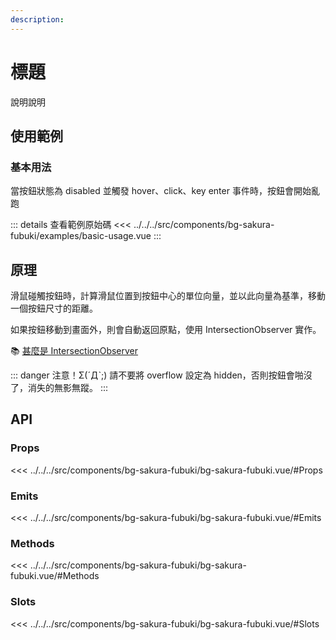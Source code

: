 ```yaml
---
description: 
---
```


<script setup>
import BasicUsage from '../../../src/components/bg-sakura-fubuki/examples/basic-usage.vue'
</script>

# 標題

說明說明

## 使用範例

### 基本用法

當按鈕狀態為 disabled 並觸發 hover、click、key enter 事件時，按鈕會開始亂跑

<basic-usage/>

::: details 查看範例原始碼
<<< ../../../src/components/bg-sakura-fubuki/examples/basic-usage.vue
:::

## 原理

滑鼠碰觸按鈕時，計算滑鼠位置到按鈕中心的單位向量，並以此向量為基準，移動一個按鈕尺寸的距離。

如果按鈕移動到畫面外，則會自動返回原點，使用 IntersectionObserver 實作。

📚 [甚麼是 IntersectionObserver](https://developer.mozilla.org/zh-CN/docs/Web/API/IntersectionObserver)

::: danger 注意！Σ(ˊДˋ;)
請不要將 overflow 設定為 hidden，否則按鈕會啪沒了，消失的無影無蹤。
:::

## API

### Props

<<< ../../../src/components/bg-sakura-fubuki/bg-sakura-fubuki.vue/#Props

### Emits

<<< ../../../src/components/bg-sakura-fubuki/bg-sakura-fubuki.vue/#Emits

### Methods

<<< ../../../src/components/bg-sakura-fubuki/bg-sakura-fubuki.vue/#Methods

### Slots

<<< ../../../src/components/bg-sakura-fubuki/bg-sakura-fubuki.vue/#Slots
